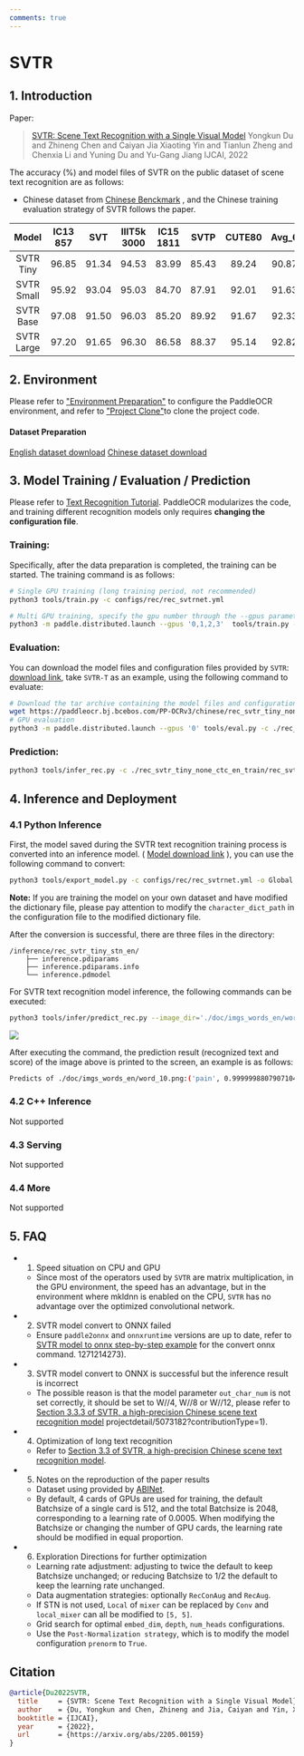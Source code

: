 ```yaml
---
comments: true
---
```


# SVTR

## 1. Introduction

Paper:
> [SVTR: Scene Text Recognition with a Single Visual Model](https://arxiv.org/abs/2205.00159)
> Yongkun Du and Zhineng Chen and Caiyan Jia Xiaoting Yin and Tianlun Zheng and Chenxia Li and Yuning Du and Yu-Gang Jiang
> IJCAI, 2022

The accuracy (%) and model files of SVTR on the public dataset of scene text recognition are as follows:
* Chinese dataset from [Chinese Benckmark](https://arxiv.org/abs/2112.15093) , and the Chinese training evaluation strategy of SVTR follows the paper.

|   Model    |IC13<br/>857 |  SVT  |IIIT5k<br/>3000 |IC15<br/>1811| SVTP  |CUTE80 | Avg_6 |IC15<br/>2077 |IC13<br/>1015 |IC03<br/>867|IC03<br/>860|Avg_10 | Chinese<br/>scene_test|                                                                                            Download link                                                                                            |
|:----------:|:------:|:-----:|:---------:|:------:|:-----:|:-----:|:-----:|:-------:|:-------:|:-----:|:-----:|:---------------------------------------------:|:-----:|:---------------------------------------------------------------------------------------------------------------------------------------------------------------------------------------------------:|
| SVTR Tiny  | 96.85  | 91.34 |   94.53   | 83.99  | 85.43 | 89.24 | 90.87 |  80.55  |  95.37  | 95.27 | 95.70 | 90.13 | 67.90 | [English](https://paddleocr.bj.bcebos.com/PP-OCRv3/chinese/rec_svtr_tiny_none_ctc_en_train.tar)  / [Chinese](https://paddleocr.bj.bcebos.com/PP-OCRv3/chinese/rec_svtr_tiny_none_ctc_ch_train.tar)  |
| SVTR Small | 95.92  | 93.04 |   95.03   | 84.70  | 87.91 | 92.01 | 91.63 |  82.72  |  94.88  | 96.08 | 96.28 | 91.02 | 69.00 | [English](https://paddleocr.bj.bcebos.com/PP-OCRv3/chinese/rec_svtr_small_none_ctc_en_train.tar) / [Chinese](https://paddleocr.bj.bcebos.com/PP-OCRv3/chinese/rec_svtr_small_none_ctc_ch_train.tar) |
| SVTR Base  | 97.08  | 91.50 |   96.03   | 85.20  | 89.92 | 91.67 | 92.33 |  83.73  |  95.66  | 95.62 | 95.81 | 91.61 | 71.40 |                          [English](https://paddleocr.bj.bcebos.com/PP-OCRv3/chinese/rec_svtr_base_none_ctc_en_train.tar)  /                                              -                          |
| SVTR Large | 97.20  | 91.65 |   96.30   | 86.58  | 88.37 | 95.14 | 92.82 |  84.54  |  96.35  | 96.54 | 96.74 | 92.24 | 72.10 | [English](https://paddleocr.bj.bcebos.com/PP-OCRv3/chinese/rec_svtr_large_none_ctc_en_train.tar) / [Chinese](https://paddleocr.bj.bcebos.com/PP-OCRv3/chinese/rec_svtr_large_none_ctc_ch_train.tar) |

## 2. Environment
Please refer to ["Environment Preparation"](../../ppocr/environment.en.md) to configure the PaddleOCR environment, and refer to ["Project Clone"](../../ppocr/blog/clone.en.md)to clone the project code.

#### Dataset Preparation
[English dataset download](https://github.com/clovaai/deep-text-recognition-benchmark#download-lmdb-dataset-for-traininig-and-evaluation-from-here)
[Chinese dataset download](https://github.com/fudanvi/benchmarking-chinese-text-recognition#download)

## 3. Model Training / Evaluation / Prediction
Please refer to [Text Recognition Tutorial](../../ppocr/model_train/recognition.en.md). PaddleOCR modularizes the code, and training different recognition models only requires **changing the configuration file**.

### Training:
Specifically, after the data preparation is completed, the training can be started. The training command is as follows:

```bash
# Single GPU training (long training period, not recommended)
python3 tools/train.py -c configs/rec/rec_svtrnet.yml

# Multi GPU training, specify the gpu number through the --gpus parameter
python3 -m paddle.distributed.launch --gpus '0,1,2,3'  tools/train.py -c configs/rec/rec_svtrnet.yml
```

### Evaluation:

You can download the model files and configuration files provided by `SVTR`: [download link](https://paddleocr.bj.bcebos.com/PP-OCRv3/chinese/rec_svtr_tiny_none_ctc_en_train.tar), take `SVTR-T` as an example, using the following command to evaluate:

```bash
# Download the tar archive containing the model files and configuration files of SVTR-T and extract it
wget https://paddleocr.bj.bcebos.com/PP-OCRv3/chinese/rec_svtr_tiny_none_ctc_en_train.tar && tar xf rec_svtr_tiny_none_ctc_en_train.tar
# GPU evaluation
python3 -m paddle.distributed.launch --gpus '0' tools/eval.py -c ./rec_svtr_tiny_none_ctc_en_train/rec_svtr_tiny_6local_6global_stn_en.yml -o Global.pretrained_model=./rec_svtr_tiny_none_ctc_en_train/best_accuracy
```

### Prediction:

```bash
python3 tools/infer_rec.py -c ./rec_svtr_tiny_none_ctc_en_train/rec_svtr_tiny_6local_6global_stn_en.yml -o Global.infer_img='./doc/imgs_words_en/word_10.png' Global.pretrained_model=./rec_svtr_tiny_none_ctc_en_train/best_accuracy
```

## 4. Inference and Deployment
### 4.1 Python Inference
First, the model saved during the SVTR text recognition training process is converted into an inference model. ( [Model download link](https://paddleocr.bj.bcebos.com/PP-OCRv3/chinese/rec_svtr_tiny_none_ctc_en_train.tar) ), you can use the following command to convert:

```bash
python3 tools/export_model.py -c configs/rec/rec_svtrnet.yml -o Global.pretrained_model=./rec_svtr_tiny_none_ctc_en_train/best_accuracy  Global.save_inference_dir=./inference/rec_svtr_tiny_stn_en
```

**Note:** If you are training the model on your own dataset and have modified the dictionary file, please pay attention to modify the `character_dict_path` in the configuration file to the modified dictionary file.

After the conversion is successful, there are three files in the directory:
```
/inference/rec_svtr_tiny_stn_en/
    ├── inference.pdiparams
    ├── inference.pdiparams.info
    └── inference.pdmodel
```

For SVTR text recognition model inference, the following commands can be executed:

```bash
python3 tools/infer/predict_rec.py --image_dir='./doc/imgs_words_en/word_10.png' --rec_model_dir='./inference/rec_svtr_tiny_stn_en/' --rec_algorithm='SVTR' --rec_image_shape='3,64,256' --rec_char_dict_path='./ppocr/utils/ic15_dict.txt'
```

![](../imgs_words_en/word_10.png)

After executing the command, the prediction result (recognized text and score) of the image above is printed to the screen, an example is as follows:
```bash
Predicts of ./doc/imgs_words_en/word_10.png:('pain', 0.9999998807907104)
```

### 4.2 C++ Inference
Not supported

### 4.3 Serving
Not supported

### 4.4 More
Not supported

## 5. FAQ

- 1. Speed situation on CPU and GPU
  - Since most of the operators used by `SVTR` are matrix multiplication, in the GPU environment, the speed has an advantage, but in the environment where mkldnn is enabled on the CPU, `SVTR` has no advantage over the optimized convolutional network.
- 2. SVTR model convert to ONNX failed
  - Ensure `paddle2onnx` and `onnxruntime` versions are up to date, refer to [SVTR model to onnx step-by-step example](https://github.com/PaddlePaddle/PaddleOCR/issues/7821#issuecomment-) for the convert onnx command. 1271214273).
- 3. SVTR model convert to ONNX is successful but the inference result is incorrect
  - The possible reason is that the model parameter `out_char_num` is not set correctly, it should be set to W//4, W//8 or W//12, please refer to [Section 3.3.3 of SVTR, a high-precision Chinese scene text recognition model](https://aistudio.baidu.com/aistudio/) projectdetail/5073182?contributionType=1).
- 4. Optimization of long text recognition
  - Refer to [Section 3.3 of SVTR, a high-precision Chinese scene text recognition model](https://aistudio.baidu.com/aistudio/projectdetail/5073182?contributionType=1).
- 5. Notes on the reproduction of the paper results
  - Dataset using provided by [ABINet](https://github.com/FangShancheng/ABINet).
  - By default, 4 cards of GPUs are used for training, the default Batchsize of a single card is 512, and the total Batchsize is 2048, corresponding to a learning rate of 0.0005. When modifying the Batchsize or changing the number of GPU cards, the learning rate should be modified in equal proportion.
- 6. Exploration Directions for further optimization
  - Learning rate adjustment: adjusting to twice the default to keep Batchsize unchanged; or reducing Batchsize to 1/2 the default to keep the learning rate unchanged.
  - Data augmentation strategies: optionally `RecConAug` and `RecAug`.
  - If STN is not used, `Local` of `mixer` can be replaced by `Conv` and `local_mixer` can all be modified to `[5, 5]`.
  - Grid search for optimal `embed_dim`, `depth`, `num_heads` configurations.
  - Use the `Post-Normalization strategy`, which is to modify the model configuration `prenorm` to `True`.

## Citation
```bibtex
@article{Du2022SVTR,
  title     = {SVTR: Scene Text Recognition with a Single Visual Model},
  author    = {Du, Yongkun and Chen, Zhineng and Jia, Caiyan and Yin, Xiaoting and Zheng, Tianlun and Li, Chenxia and Du, Yuning and Jiang, Yu-Gang},
  booktitle = {IJCAI},
  year      = {2022},
  url       = {https://arxiv.org/abs/2205.00159}
}
```

